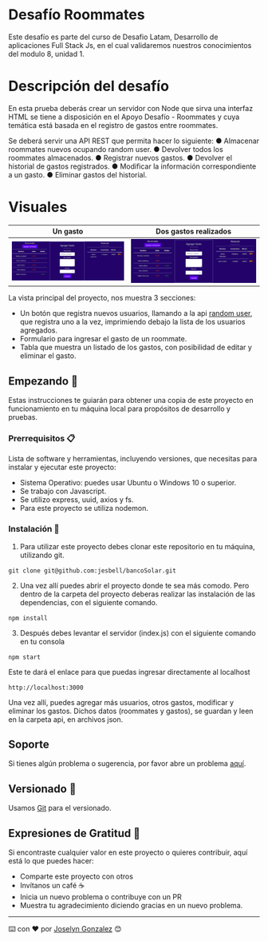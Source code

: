 # Desafío Roommates
Este desafío es parte del curso de Desafio Latam, Desarrollo de aplicaciones Full Stack Js, en el cual validaremos nuestros conocimientos del modulo 8, unidad 1.


# Descripción del desafío
En esta prueba deberás crear un servidor con Node que sirva una interfaz HTML se tiene a disposición en el Apoyo Desafío - Roommates y cuya temática está basada en el registro de gastos entre roommates. 

Se deberá servir una API REST que permita hacer lo siguiente:
● Almacenar roommates nuevos ocupando random user.
● Devolver todos los roommates almacenados.
● Registrar nuevos gastos.
● Devolver el historial de gastos registrados.
● Modificar la información correspondiente a un gasto.
● Eliminar gastos del historial.

# Visuales



| Un gasto | Dos gastos realizados |
| --- | --- |
| ![vista_1](/assets/vista_1.png)| ![vista_2](/assets/vista_2.png) |


La vista principal del proyecto, nos muestra 3 secciones:
- Un botón que registra nuevos usuarios, llamando a la api [random user](https://randomuser.me/api), que registra uno a la vez, imprimiendo debajo la lista de los usuarios agregados.
- Formulario para ingresar el gasto de un roommate.
- Tabla que muestra un listado de los gastos, con posibilidad de editar y eliminar el gasto.


## Empezando 🚀

Estas instrucciones te guiarán para obtener una copia de este proyecto en funcionamiento en tu máquina local para propósitos de desarrollo y pruebas.

### Prerrequisitos 📋

Lista de software y herramientas, incluyendo versiones, que necesitas para instalar y ejecutar este proyecto:

- Sistema Operativo: puedes usar Ubuntu o Windows 10 o superior.
- Se trabajo con Javascript.
- Se utilizo express, uuid, axios y fs.
- Para este proyecto se utiliza nodemon.

### Instalación 🔧

1. Para utilizar este proyecto debes clonar este repositorio en tu máquina, utilizando git.

```
git clone git@github.com:jesbell/bancoSolar.git
```

2. Una vez allí puedes abrir el proyecto donde te sea más comodo. Pero dentro de la carpeta del proyecto deberas realizar las instalación de las dependencias, con el siguiente comando.

```
npm install
```

3. Después debes levantar el servidor (index.js) con el siguiente comando en tu consola
```
npm start
```

Este te dará el enlace para que puedas ingresar directamente al localhost
```
http://localhost:3000
```

Una vez allí, puedes agregar más usuarios, otros gastos, modificar y eliminar los gastos. Dichos datos (roommates y gastos), se guardan y leen en la carpeta api, en archivos json.

## Soporte

Si tienes algún problema o sugerencia, por favor abre un problema [aquí](https://github.com/jesbell/bancoSolar/issues).

## Versionado  📌

Usamos [Git](https://git-scm.com) para el versionado.

## Expresiones de Gratitud 🎁

Si encontraste cualquier valor en este proyecto o quieres contribuir, aquí está lo que puedes hacer:

- Comparte este proyecto con otros
- Invítanos un café ☕
- Inicia un nuevo problema o contribuye con un PR
- Muestra tu agradecimiento diciendo gracias en un nuevo problema.

---

⌨️ con ❤️ por [Joselyn Gonzalez](https://github.com/jesbell) 😊
